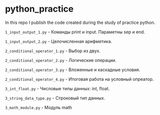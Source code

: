 # python_practice
In this repo I publish the code created during the study of practice python.

`1_input_output_1.py` - Команды print и input. Параметны sep и end.

`1_input_output_2.py` - Целочисленная арифметика.

`2_conditional_operator_1.py` - Выбор из двух.

`2_conditional_operator_2.py` - Логические операции.

`2_conditional_operator_3.py` - Вложенные и каскадные условия.

`2_conditional_operator_4.py` - Итоговая работа на условный опреатор.

`3_int_float.py` - Числовые типы данных: int, float.

`3_string_data_type.py` - Строковый тип данных.

`3_math_module.py` - Модуль math

